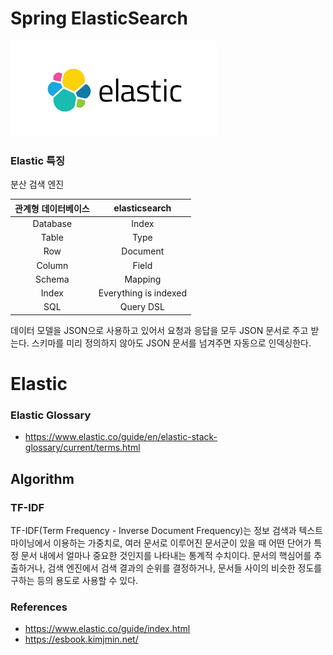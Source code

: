 # Spring ElasticSearch

![elastic](doc/logo.png)

### Elastic 특징 

분산 검색 엔진

관계형 데이터베이스 | elasticsearch
|:---:|:---:|
Database | Index
Table	| Type
Row	| Document
Column |	Field
Schema	| Mapping
Index	| Everything is indexed
SQL	| Query DSL


데이터 모델을 JSON으로 사용하고 있어서 요청과 응답을 모두 JSON 문서로 주고 받는다.
스키마를 미리 정의하지 않아도 JSON 문서를 넘겨주면 자동으로 인덱싱한다.


# Elastic 

### Elastic Glossary

- https://www.elastic.co/guide/en/elastic-stack-glossary/current/terms.html

## Algorithm

### TF-IDF

TF-IDF(Term Frequency - Inverse Document Frequency)는 정보 검색과 텍스트 마이닝에서 이용하는 가중치로, 여러 문서로 이루어진 문서군이 있을 때 어떤 단어가 특정 문서 내에서 얼마나 중요한 것인지를 나타내는 통계적 수치이다. 
문서의 핵심어를 추출하거나, 검색 엔진에서 검색 결과의 순위를 결정하거나, 문서들 사이의 비슷한 정도를 구하는 등의 용도로 사용할 수 있다.


### References
- https://www.elastic.co/guide/index.html
- https://esbook.kimjmin.net/
